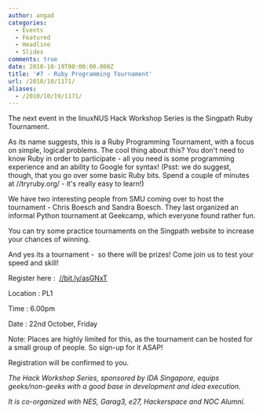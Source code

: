 ```yaml
---
author: angad
categories:
  - Events
  - Featured
  - Headline
  - Slides
comments: true
date: 2010-10-19T00:00:00.000Z
title: '#7 - Ruby Programming Tournament'
url: /2010/10/1171/
aliases:
  - /2010/10/19/1171/
---
```


<div id="_mcePaste" style="position: absolute; left: -10000px; top: 0px; width: 1px; height: 1px; overflow-x: hidden; overflow-y: hidden;">The next event in the linuxNUS Hack Workshop Series is the Singpath Ruby Tournament.</div>
<div id="_mcePaste" style="position: absolute; left: -10000px; top: 0px; width: 1px; height: 1px; overflow-x: hidden; overflow-y: hidden;">As its name suggests, this is a Ruby Programming Tournament, with a focus on simple, logical problems. The cool thing about this? You don't need to know Ruby in order to participate - all you need is some programming experience and an ability to Google for syntax! (Psst: we do suggest, though, that you go over some basic Ruby bits. Spend a couple of minutes at //tryruby.org/ - it's really easy to learn!)</div>
<div id="_mcePaste" style="position: absolute; left: -10000px; top: 0px; width: 1px; height: 1px; overflow-x: hidden; overflow-y: hidden;">We have two interesting people from SMU coming over to host the tournament - Chris Boesch and Sandra Boesch. They last organized an informal Python tournament at Geekcamp, which everyone found rather fun.</div>
<div id="_mcePaste" style="position: absolute; left: -10000px; top: 0px; width: 1px; height: 1px; overflow-x: hidden; overflow-y: hidden;">You can try some practice tournaments on the Singpath website to increase your chances of winning.</div>
<div id="_mcePaste" style="position: absolute; left: -10000px; top: 0px; width: 1px; height: 1px; overflow-x: hidden; overflow-y: hidden;">And yes its a tournament -  so there will be prizes! Come join us to test your speed and skill!</div>
<div id="_mcePaste" style="position: absolute; left: -10000px; top: 0px; width: 1px; height: 1px; overflow-x: hidden; overflow-y: hidden;">Register here :  //bit.ly/asGNxT</div>
<div id="_mcePaste" style="position: absolute; left: -10000px; top: 0px; width: 1px; height: 1px; overflow-x: hidden; overflow-y: hidden;">Location : Will be confirmed to those who register.</div>
<div id="_mcePaste" style="position: absolute; left: -10000px; top: 0px; width: 1px; height: 1px; overflow-x: hidden; overflow-y: hidden;">Time : 6.00pm</div>
<div id="_mcePaste" style="position: absolute; left: -10000px; top: 0px; width: 1px; height: 1px; overflow-x: hidden; overflow-y: hidden;">Date : 22nd October, Friday</div>
<div id="_mcePaste" style="position: absolute; left: -10000px; top: 0px; width: 1px; height: 1px; overflow-x: hidden; overflow-y: hidden;">Note: Places are highly limited for this, as the tournament can be hosted for a small group of people. So sign-up for it ASAP!</div>
<div id="_mcePaste" style="position: absolute; left: -10000px; top: 0px; width: 1px; height: 1px; overflow-x: hidden; overflow-y: hidden;">Registration will be confirmed to you.</div>
The next event in the linuxNUS Hack Workshop Series is the Singpath Ruby Tournament.

As its name suggests, this is a Ruby Programming Tournament, with a focus on simple, logical problems. The cool thing about this? You don't need to know Ruby in order to participate - all you need is some programming experience and an ability to Google for syntax! (Psst: we do suggest, though, that you go over some basic Ruby bits. Spend a couple of minutes at //tryruby.org/ - it's really easy to learn!)

We have two interesting people from SMU coming over to host the tournament - Chris Boesch and Sandra Boesch. They last organized an informal Python tournament at Geekcamp, which everyone found rather fun.

You can try some practice tournaments on the Singpath website to increase your chances of winning.

And yes its a tournament -  so there will be prizes! Come join us to test your speed and skill!

Register here :  <a href="//bit.ly/asGNxT">//bit.ly/asGNxT</a>

Location : PL1

Time : 6.00pm

Date : 22nd October, Friday

Note: Places are highly limited for this, as the tournament can be hosted for a small group of people. So sign-up for it ASAP!

Registration will be confirmed to you.

<em>The Hack Workshop Series, sponsored by IDA Singapore, equips geeks/non-geeks with a good base in development and idea execution.

It is co-organized with NES, Garag3, e27, Hackerspace and NOC Alumni.</em>
